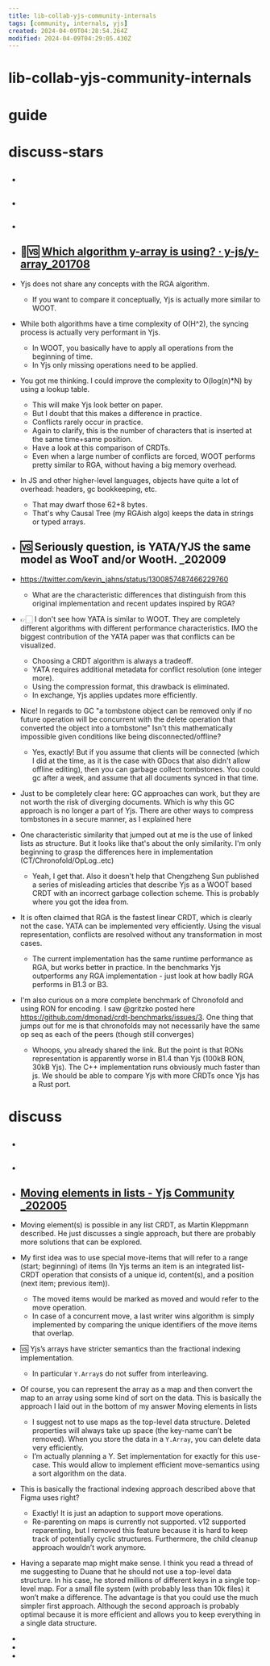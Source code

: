 ```yaml
---
title: lib-collab-yjs-community-internals
tags: [community, internals, yjs]
created: 2024-04-09T04:28:54.264Z
modified: 2024-04-09T04:29:05.430Z
---
```


# lib-collab-yjs-community-internals

# guide

# discuss-stars
- ## 

- ## 

- ## 

- ## 🧮🆚️ [Which algorithm y-array is using? · y-js/y-array_201708](https://github.com/y-js/y-array/issues/9)
- Yjs does not share any concepts with the RGA algorithm. 
  - If you want to compare it conceptually, Yjs is actually more similar to WOOT.

- While both algorithms have a time complexity of O(H^2), the syncing process is actually very performant in Yjs. 
  - In WOOT, you basically have to apply all operations from the beginning of time. 
  - In Yjs only missing operations need to be applied.
- You got me thinking. I could improve the complexity to O(log(n)*N) by using a lookup table. 
  - This will make Yjs look better on paper. 
  - But I doubt that this makes a difference in practice. 
  - Conflicts rarely occur in practice. 
  - Again to clarify, this is the number of characters that is inserted at the same time+same position. 
  - Have a look at this comparison of CRDTs. 
  - Even when a large number of conflicts are forced, WOOT performs pretty similar to RGA, without having a big memory overhead.

- In JS and other higher-level languages, objects have quite a lot of overhead: headers, gc bookkeeping, etc. 
  - That may dwarf those 62+8 bytes. 
  - That's why Causal Tree (my RGAish algo) keeps the data in strings or typed arrays.

- ## 🆚️ Seriously question, is YATA/YJS the same model as WooT and/or WootH. _202009
- https://twitter.com/kevin_jahns/status/1300857487466229760
  - What are the characteristic differences that distinguish from this original implementation and recent updates inspired by RGA?
- 👉🏻 I don't see how YATA is similar to WOOT. They are completely different algorithms with different performance characteristics. IMO the biggest contribution of the YATA paper was that conflicts can be visualized.
  - Choosing a CRDT algorithm is always a tradeoff. 
  - YATA requires additional metadata for conflict resolution (one integer more). 
  - Using the compression format, this drawback is eliminated. 
  - In exchange, Yjs applies updates more efficiently.
- Nice! In regards to GC "a tombstone object can be removed only if no future operation will be concurrent with  the delete operation that converted the object into a tombstone" Isn't this mathematically impossible given conditions like being disconnected/offline?
  - Yes, exactly! But if you assume that clients will be connected (which I did at the time, as it is the case with GDocs that also didn't allow offline editing), then you can garbage collect tombstones. You could gc after a week, and assume that all documents synced in that time.
- Just to be completely clear here: GC approaches can work, but they are not worth the risk of diverging documents. Which is why this GC approach is no longer a part of Yjs. There are other ways to compress tombstones in a secure manner, as I explained here

- One characteristic similarity that jumped out at me is the use of linked lists as structure. But it looks like that's about the only similarity. I'm only beginning to grasp the differences here in implementation (CT/Chronofold/OpLog..etc)
  - Yeah, I get that. Also it doesn't help that Chengzheng Sun published a series of misleading articles that describe Yjs as a WOOT based CRDT with an incorrect garbage collection scheme. This is probably where you got the idea from.

- It is often claimed that RGA is the fastest linear CRDT, which is clearly not the case. YATA can be implemented very efficiently. Using the visual representation, conflicts are resolved without any transformation in most cases.
  - The current implementation has the same runtime performance as RGA, but works better in practice. In the benchmarks Yjs outperforms any RGA implementation - just look at how badly RGA performs in B1.3 or B3. 

- I'm also curious on a more complete benchmark of Chronofold and using RON for encoding. I saw @gritzko posted here https://github.com/dmonad/crdt-benchmarks/issues/3. One thing that jumps out for me is that chronofolds may not necessarily have the same op seq as each of the peers (though still converges)
  - Whoops, you already shared the link. But the point is that RONs representation is apparently worse in B1.4 than Yjs (100kB RON, 30kB Yjs). The C++ implementation runs obviously much faster than js. We should be able to compare Yjs with more CRDTs once Yjs has a Rust port.
# discuss
- ## 

- ## 

- ## [Moving elements in lists - Yjs Community _202005](https://discuss.yjs.dev/t/moving-elements-in-lists/92)
- Moving element(s) is possible in any list CRDT, as Martin Kleppmann described. He just discusses a single approach, but there are probably more solutions that can be explored. 
- My first idea was to use special move-items that will refer to a range (start; beginning) of items (In Yjs terms an item is an integrated list-CRDT operation that consists of a unique id, content(s), and a position (next item; previous item)). 
  - The moved items would be marked as moved and would refer to the move operation. 
  - In case of a concurrent move, a last writer wins algorithm is simply implemented by comparing the unique identifiers of the move items that overlap.

- 🆚️ Yjs’s arrays have stricter semantics than the fractional indexing implementation. 
  - In particular `Y.Array`s do not suffer from interleaving. 
- Of course, you can represent the array as a map and then convert the map to an array using some kind of sort on the data. This is basically the approach I laid out in the bottom of my answer Moving elements in lists
  - I suggest not to use maps as the top-level data structure. Deleted properties will always take up space (the key-name can’t be removed). When you store the data in a `Y.Array`, you can delete data very efficiently.
  - I’m actually planning a Y. Set implementation for exactly for this use-case. This would allow to implement efficient move-semantics using a sort algorithm on the data.

- This is basically the fractional indexing approach described above that Figma uses right?
  - Exactly! It is just an adaption to support move operations.
  - Re-parenting on maps is currently not supported. v12 supported reparenting, but I removed this feature because it is hard to keep track of potentially cyclic structures. Furthermore, the child cleanup approach wouldn’t work anymore.

- Having a separate map might make sense. I think you read a thread of me suggesting to Duane that he should not use a top-level data structure. In his case, he stored millions of different keys in a single top-level map. For a small file system (with probably less than 10k files) it won’t make a difference. The advantage is that you could use the much simpler first approach. Although the second approach is probably optimal because it is more efficient and allows you to keep everything in a single data structure.

- 
- 
- 

